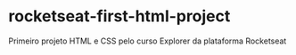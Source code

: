 # rocketseat-first-html-project
Primeiro projeto HTML e CSS pelo curso Explorer da plataforma Rocketseat

